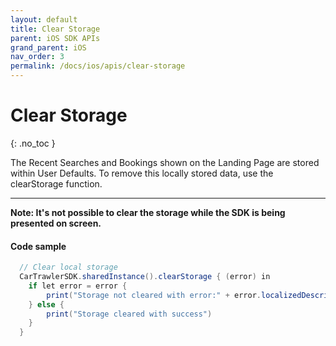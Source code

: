 ```yaml
---
layout: default
title: Clear Storage
parent: iOS SDK APIs
grand_parent: iOS
nav_order: 3
permalink: /docs/ios/apis/clear-storage
---
```


# Clear Storage

{: .no_toc }

The Recent Searches and Bookings shown on the Landing Page are stored within User Defaults. To remove this locally stored data, use the clearStorage function.

---

<b>Note: It's not possible to clear the storage while the SDK is being presented on screen.</b>

#### Code sample
```java
  // Clear local storage
  CarTrawlerSDK.sharedInstance().clearStorage { (error) in
    if let error = error {
        print("Storage not cleared with error:" + error.localizedDescription)
    } else {
        print("Storage cleared with success")
    }
  }
```